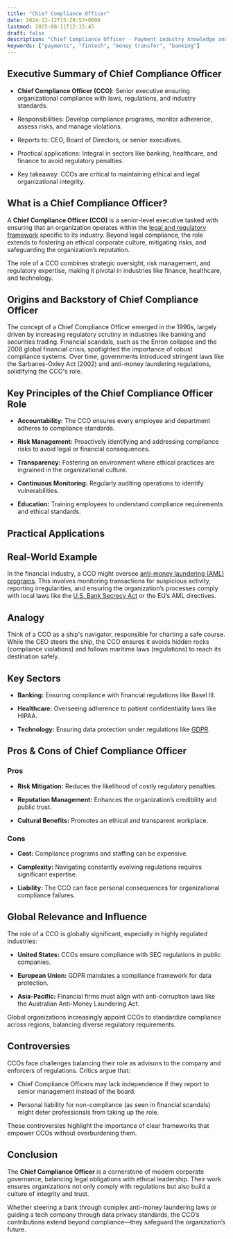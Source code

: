 ```yaml
---
title: "Chief Compliance Officer"
date: 2024-12-12T15:29:53+0000
lastmod: 2025-08-11T12:15:45
draft: false
description: "Chief Compliance Officer - Payment industry knowledge and insights"
keywords: ["payments", "fintech", "money transfer", "banking"]
---
```


## Executive Summary of Chief Compliance Officer

- **Chief Compliance Officer (CCO)**: Senior executive ensuring organizational compliance with laws, regulations, and industry standards.

- Responsibilities: Develop compliance programs, monitor adherence, assess risks, and manage violations.

- Reports to: CEO, Board of Directors, or senior executives.

- Practical applications: Integral in sectors like banking, healthcare, and finance to avoid regulatory penalties.

- Key takeaway: CCOs are critical to maintaining ethical and legal organizational integrity.

## What is a Chief Compliance Officer?

A **Chief Compliance Officer (CCO)** is a senior-level executive tasked with ensuring that an organization operates within the [legal and regulatory framework](https://faisalkhanllc.xyz/resources/payments-wiki/c/compliance-policies-procedures/) specific to its industry. Beyond legal compliance, the role extends to fostering an ethical corporate culture, mitigating risks, and safeguarding the organization’s reputation.

The role of a CCO combines strategic oversight, risk management, and regulatory expertise, making it pivotal in industries like finance, healthcare, and technology.

## Origins and Backstory of Chief Compliance Officer

The concept of a Chief Compliance Officer emerged in the 1990s, largely driven by increasing regulatory scrutiny in industries like banking and securities trading. Financial scandals, such as the Enron collapse and the 2008 global financial crisis, spotlighted the importance of robust compliance systems. Over time, governments introduced stringent laws like the Sarbanes-Oxley Act (2002) and anti-money laundering regulations, solidifying the CCO's role.

## Key Principles of the Chief Compliance Officer Role

- **Accountability:** The CCO ensures every employee and department adheres to compliance standards.

- **Risk Management:** Proactively identifying and addressing compliance risks to avoid legal or financial consequences.

- **Transparency:** Fostering an environment where ethical practices are ingrained in the organizational culture.

- **Continuous Monitoring:** Regularly auditing operations to identify vulnerabilities.

- **Education:** Training employees to understand compliance requirements and ethical standards.

## Practical Applications

## Real-World Example

In the financial industry, a CCO might oversee [anti-money laundering (AML) programs](https://faisalkhanllc.xyz/resources/payments-wiki/a/aml-compliance/). This involves monitoring transactions for suspicious activity, reporting irregularities, and ensuring the organization’s processes comply with local laws like the [U.S. Bank Secrecy Act](https://faisalkhanllc.xyz/resources/payments-wiki/b/bank-secrecy-act/) or the EU’s AML directives.

## Analogy

Think of a CCO as a ship's navigator, responsible for charting a safe course. While the CEO steers the ship, the CCO ensures it avoids hidden rocks (compliance violations) and follows maritime laws (regulations) to reach its destination safely.

## Key Sectors

- **Banking:** Ensuring compliance with financial regulations like Basel III.

- **Healthcare:** Overseeing adherence to patient confidentiality laws like HIPAA.

- **Technology:** Ensuring data protection under regulations like [GDPR](https://faisalkhanllc.xyz/resources/payments-wiki/g/general-data-protection-regulation-gdpr/).

## Pros & Cons of Chief Compliance Officer

### Pros

- **Risk Mitigation:** Reduces the likelihood of costly regulatory penalties.

- **Reputation Management:** Enhances the organization’s credibility and public trust.

- **Cultural Benefits:** Promotes an ethical and transparent workplace.

### Cons

- **Cost:** Compliance programs and staffing can be expensive.

- **Complexity:** Navigating constantly evolving regulations requires significant expertise.

- **Liability:** The CCO can face personal consequences for organizational compliance failures.

## Global Relevance and Influence

The role of a CCO is globally significant, especially in highly regulated industries:

- **United States:** CCOs ensure compliance with SEC regulations in public companies.

- **European Union:** GDPR mandates a compliance framework for data protection.

- **Asia-Pacific:** Financial firms must align with anti-corruption laws like the Australian Anti-Money Laundering Act.

Global organizations increasingly appoint CCOs to standardize compliance across regions, balancing diverse regulatory requirements.

## Controversies

CCOs face challenges balancing their role as advisors to the company and enforcers of regulations. Critics argue that:

- Chief Compliance Officers may lack independence if they report to senior management instead of the board.

- Personal liability for non-compliance (as seen in financial scandals) might deter professionals from taking up the role.

These controversies highlight the importance of clear frameworks that empower CCOs without overburdening them.

## Conclusion

The **Chief Compliance Officer** is a cornerstone of modern corporate governance, balancing legal obligations with ethical leadership. Their work ensures organizations not only comply with regulations but also build a culture of integrity and trust.

Whether steering a bank through complex anti-money laundering laws or guiding a tech company through data privacy standards, the CCO’s contributions extend beyond compliance—they safeguard the organization’s future.